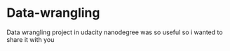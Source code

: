 # Data-wrangling
Data wrangling project in udacity nanodegree was so useful so i wanted to share it with you
